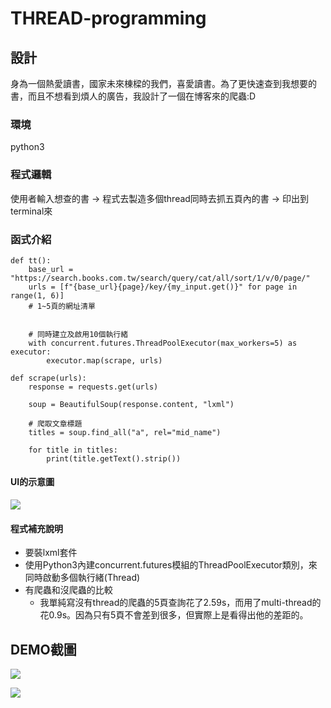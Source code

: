 # THREAD-programming

## 設計
身為一個熱愛讀書，國家未來棟樑的我們，喜愛讀書。為了更快速查到我想要的書，而且不想看到煩人的廣告，我設計了一個在博客來的爬蟲:D


### 環境
python3

### 程式邏輯
使用者輸入想查的書 -> 程式去製造多個thread同時去抓五頁內的書 -> 印出到terminal來 

### 函式介紹
```python=
def tt():
    base_url = "https://search.books.com.tw/search/query/cat/all/sort/1/v/0/page/"
    urls = [f"{base_url}{page}/key/{my_input.get()}" for page in range(1, 6)]  
    # 1~5頁的網址清單


    # 同時建立及啟用10個執行緒
    with concurrent.futures.ThreadPoolExecutor(max_workers=5) as executor:
        executor.map(scrape, urls)
```
```python=
def scrape(urls):
    response = requests.get(urls)

    soup = BeautifulSoup(response.content, "lxml")

    # 爬取文章標題
    titles = soup.find_all("a", rel="mid_name")

    for title in titles:
        print(title.getText().strip())

```

#### UI的示意圖
![](https://i.imgur.com/sDJB6PU.png)


#### 程式補充說明
- 要裝lxml套件
- 使用Python3內建concurrent.futures模組的ThreadPoolExecutor類別，來同時啟動多個執行緒(Thread)
- 有爬蟲和沒爬蟲的比較
    - 我單純寫沒有thread的爬蟲的5頁查詢花了2.59s，而用了multi-thread的花0.9s。因為只有5頁不會差到很多，但實際上是看得出他的差距的。

## DEMO截圖
![](https://i.imgur.com/6H5JtyV.png)

![](https://i.imgur.com/I9zQRau.png)
